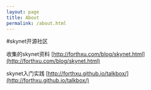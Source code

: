```yaml
---
layout: page
title: About
permalink: /about.html
---
```


#skynet开源社区

收集的skynet资料 [http://forthxu.com/blog/skynet.html](http://forthxu.com/blog/skynet.html)

skynet入门实践 [http://forthxu.github.io/talkbox/](http://forthxu.github.io/talkbox/)
